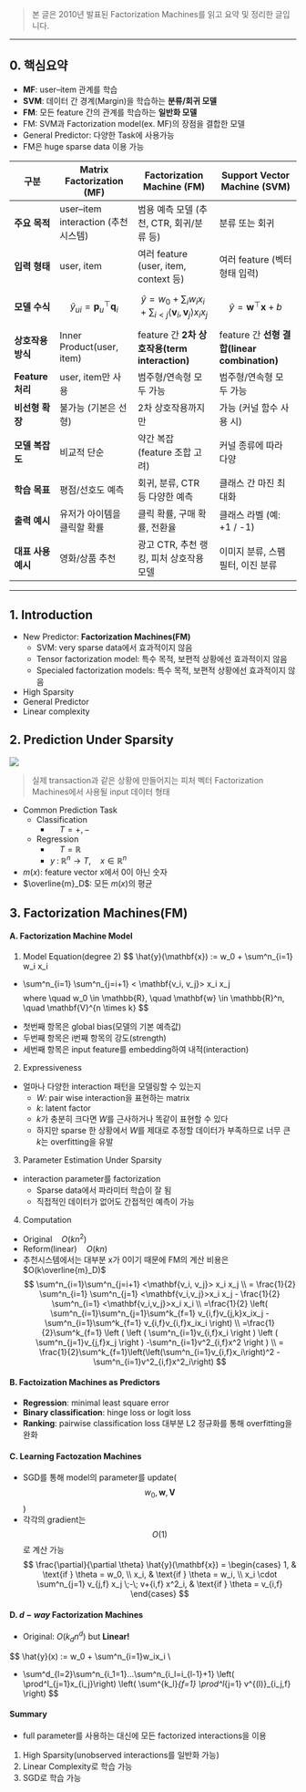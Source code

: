> 본 글은 2010년 발표된 Factorization Machines를 읽고 요약 및 정리한 글입니다.

___
## 0. 핵심요약

- **MF**: user–item 관계를 학습
- **SVM**: 데이터 간 경계(Margin)을 학습하는 **분류/회귀 모델**
- **FM**: 모든 feature 간의 관계를 학습하는 **일반화 모델**
- FM: SVM과 Factorization model(ex. MF)의 장점을 결합한 모델
- General Predictor: 다양한 Task에 사용가능
- FM은 huge sparse data 이용 가능

| 구분 | **Matrix Factorization (MF)** | **Factorization Machine (FM)** | **Support Vector Machine (SVM)** |
|------|-------------------------------|--------------------------------|----------------------------------|
| **주요 목적** | user–item interaction (추천 시스템) | 범용 예측 모델 (추천, CTR, 회귀/분류 등) | 분류 또는 회귀 |
| **입력 형태** | user, item | 여러 feature (user, item, context 등) | 여러 feature (벡터 형태 입력) |
| **모델 수식** | $$\hat{y}_{ui} = \mathbf{p}_u^\top \mathbf{q}_i$$ | $$\hat{y} = w_0 + \sum_i w_i x_i + \sum_{i<j} \langle \mathbf{v}_i, \mathbf{v}_j \rangle x_i x_j$$ | $$\hat{y} = \mathbf{w}^\top \mathbf{x} + b$$ |
| **상호작용 방식** | Inner Product(user, item) | feature 간 **2차 상호작용(term interaction)** | feature 간 **선형 결합(linear combination)** |
| **Feature 처리** | user, item만 사용 | 범주형/연속형 모두 가능 | 범주형/연속형 모두 가능 |
| **비선형 확장** | 불가능 (기본은 선형) | 2차 상호작용까지만 | 가능 (커널 함수 사용 시) |
| **모델 복잡도** | 비교적 단순 | 약간 복잡 (feature 조합 고려) | 커널 종류에 따라 다양 |
| **학습 목표** | 평점/선호도 예측 | 회귀, 분류, CTR 등 다양한 예측 | 클래스 간 마진 최대화 |
| **출력 예시** | 유저가 아이템을 클릭할 확률 | 클릭 확률, 구매 확률, 전환율 | 클래스 라벨 (예: +1 / -1) |
| **대표 사용 예시** | 영화/상품 추천 | 광고 CTR, 추천 랭킹, 피처 상호작용 모델 | 이미지 분류, 스팸 필터, 이진 분류 |

---

## 1. Introduction
- New Predictor: **Factorization Machines(FM)**
    - SVM: very sparse data에서 효과적이지 않음
    - Tensor factorization model: 특수 목적, 보편적 상황에선 효과적이지 않음
    - Specialed factorization models: 특수 목적, 보편적 상황에선 효과적이지 않음
- High Sparsity
- General Predictor
- Linear complexity
## 2. Prediction Under Sparsity
![](https://velog.velcdn.com/images/smsm8898/post/db28f2c2-2344-4d71-8e95-313692b3bc65/image.png)
> 실제 transaction과 같은 상황에 만들어지는 피처 벡터
Factorization Machines에서 사용될 input 데이터 형태
- Common Prediction Task
  - Classification 
    - $\quad T = {+, -}$
  - Regression 
    - $\quad T = \mathbb{R}$
    - $y \; : \; \mathbb{R}^n \rightarrow T, \quad x \in \mathbb{R}^n \;$
- $m(x)$: feature vector x에서 0이 아닌 숫자
- $\overline{m}_D$: 모든 $m(x)$의 평균


## 3. Factorization Machines(FM)
#### A. Factorization Machine Model
1) Model Equation(degree 2)
$$
\hat{y}(\mathbf{x}) := w_0 + \sum^n_{i=1} w_i x_i 
+ \sum^n_{i=1} \sum^n_{j=i+1} < \mathbf{v_i, v_j}> x_i x_j
$$
$$
where \quad w_0 \in \mathbb{R}, \quad \mathbf{w} \in \mathbb{R}^n, \quad \mathbf{V}^{n \times k}
$$
- 첫번째 항목은 global bias(모델의 기본 예측값)
- 두번째 항목은 i번째 항목의 강도(strength)
- 세번째 항목은 input feature를 embedding하여 내적(interaction)

2) Expressiveness
- 얼마나 다양한 interaction 패턴을 모델링할 수 있는지
  - $W$: pair wise interaction을 표현하는 matrix
  - $k$: latent factor
  - $k$가 충분히 크다면 $W$를 근사하거나 똑같이 표현할 수 있다
  - 하지만 sparse 한 상황에서 $W$를 제대로 추정할 데이터가 부족하므로 너무 큰 $k$는 overfitting을 유발

3) Parameter Estimation Under Sparsity
- interaction parameter를 factorization
    - Sparse data에서 파라미터 학습이 잘 됨
    - 직접적인 데이터가 없어도 간접적인 예측이 가능

4) Computation
- Original$\quad O(kn^2)$
- Reform(linear)$\quad O(kn)$
- 추천시스템에서는 대부분 x가 0이기 때문에 FM의 계산 비용은 $O(k\overline{m}_D)$
$$
\sum^n_{i=1}\sum^n_{j=i+1} <\mathbf{v_i, v_j}> x_i x_j \\
= \frac{1}{2} \sum^n_{i=1} \sum^n_{j=1} <\mathbf{v_i,v_j}>x_i x_j - \frac{1}{2} \sum^n_{i=1} <\mathbf{v_i,v_j}>x_i x_i \\
=\frac{1}{2} \left( \sum^n_{i=1}\sum^n_{j=1}\sum^k_{f=1} v_{i,f}v_{j,k}x_ix_j - \sum^n_{i=1}\sum^k_{f=1} v_{i,f}v_{i,f}x_ix_i  \right) \\
=\frac{1}{2}\sum^k_{f=1} \left ( \left ( \sum^n_{i=1}v_{i,f}x_i \right ) \left ( \sum^n_{j=1}v_{j,f}x_j \right ) -\sum^n_{i=1}v^2_{i,f}x^2 \right ) \\
= \frac{1}{2}\sum^k_{f=1}\left(\left(\sum^n_{i=1}v_{i,f}x_i\right)^2 - \sum^n_{i=1}v^2_{i,f}x^2_i\right)
$$

#### B. Factoization Machines as Predictors
- **Regression**: minimal least square error
- **Binary classification**: hinge loss or logit loss
- **Ranking**: pairwise classification loss
대부분 L2 정규화를 통해 overfitting을 완화

#### C. Learning Factozation Machines
- SGD를 통해 model의 parameter를 update($$w_0, \mathbf{w}, \mathbf{V}$$)
- 각각의 gradient는 $$O(1)$$로 계산 가능
$$
\frac{\partial}{\partial \theta} \hat{y}(\mathbf{x}) = 
\begin{cases}
1, & \text{if } \theta = w_0, \\
x_i, & \text{if } \theta = w_i, \\
x_i \cdot \sum^n_{j=1} v_{j,f} x_j \;-\; v+{i,f} x^2_i, & \text{if } \theta = v_{i,f} 
\end{cases}
$$

#### D. $d - way$ Factorization Machines
- Original: $O(k_dn^d)$ but **Linear!**

$$
\hat{y}(x) := w_0 + \sum^n_{i=1}w_ix_i \\
+ \sum^d_{l=2}\sum^n_{i_1=1}...\sum^n_{i_l=i_{l-1}+1} \left( \prod^l_{j=1}x_{i_j}\right) \left( \sum^{k_l}_{f=1} \prod^l_{j=1} v^{(l)}_{i_j,f} \right)
$$

#### Summary
- full parameter를 사용하는 대신에 모든 factorized interactions을 이용
1) High Sparsity(unobserved interactions를 일반화 가능)
2) Linear Complexity로 학습 가능
3) SGD로 학습 가능



